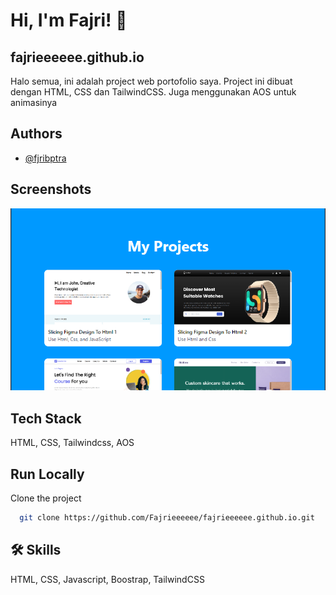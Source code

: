
# Hi, I'm Fajri! 👋


## fajrieeeeee.github.io

Halo semua, ini adalah project web portofolio saya. Project ini dibuat dengan HTML, CSS dan TailwindCSS. Juga menggunakan AOS untuk animasinya

## Authors

- [@fjribptra](https://www.instagram.com/fjribptra)


## Screenshots

![App Screenshot](./dist/assets/portofolio-w-tailwind.png)


## Tech Stack

HTML, CSS, Tailwindcss, AOS 


## Run Locally

Clone the project

```bash
  git clone https://github.com/Fajrieeeeee/fajrieeeeee.github.io.git
```



## 🛠 Skills
HTML, CSS, Javascript, Boostrap, TailwindCSS

